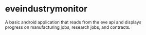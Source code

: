 eveindustrymonitor
==================

A basic android application that reads from the eve api and displays progress on manufacturing jobs, research jobs, and contracts.
